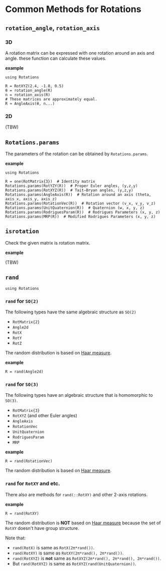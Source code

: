 # Common Methods for Rotations

## `rotation_angle`, `rotation_axis`
### 3D
A rotation matrix can be expressed with one rotation around an axis and angle.
these function can calculate these values.

**example**
```@setup angle_and_axis
using Rotations
```

```@repl angle_and_axis
R = RotXYZ(2.4, -1.8, 0.5)
θ = rotation_angle(R)
n = rotation_axis(R)
# These matrices are approximately equal.
R ≈ AngleAxis(θ, n...)
```

### 2D
(TBW)

## `Rotations.params`
The parameters of the rotation can be obtained by `Rotations.params`.

**example**
```@setup params
using Rotations
```

```@repl params
R = one(RotMatrix{3})  # Identity matrix
Rotations.params(RotYZY(R))  # Proper Euler angles, (y,z,y)
Rotations.params(RotXYZ(R))  # Tait–Bryan angles, (y,z,y)
Rotations.params(AngleAxis(R))  # Rotation around an axis (theta, axis_x, axis_y, axis_z)
Rotations.params(RotationVec(R))  # Rotation vector (v_x, v_y, v_z)
Rotations.params(UnitQuaternion(R))  # Quaternion (w, x, y, z)
Rotations.params(RodriguesParam(R))  # Rodrigues Parameters (x, y, z)
Rotations.params(MRP(R))  # Modified Rodrigues Parameters (x, y, z)
```

## `isrotation`
Check the given matrix is rotation matrix.

**example**

(TBW)

## `rand`
```@setup rand
using Rotations
```

### `rand` for ``SO(2)``
The following types have the same algebraic structure as ``SO(2)``

* `RotMatrix{2}`
* `Angle2d`
* `RotX`
* `RotY`
* `RotZ`

The random distribution is based on [Haar measure](https://en.wikipedia.org/wiki/Haar_measure).

**example**
```@repl rand
R = rand(Angle2d)
```

### `rand` for ``SO(3)``
The following types have an algebraic structure that is homomorphic to ``SO(3)``.

* `RotMatrix{3}`
* `RotXYZ` (and other Euler angles)
* `AngleAxis`
* `RotationVec`
* `UnitQuaternion`
* `RodriguesParam`
* `MRP`

**example**
```@repl rand
R = rand(RotationVec)
```

The random distribution is based on [Haar measure](https://en.wikipedia.org/wiki/Haar_measure).

### `rand` for `RotXY` and etc.
There also are methods for `rand(::RotXY)` and other 2-axis rotations.

**example**
```@repl rand
R = rand(RotXY)
```

The random distribution is **NOT** based on [Haar measure](https://en.wikipedia.org/wiki/Haar_measure) because the set of `RotXY` doesn't have group structure.

Note that:
* `rand(RotX)` is same as `RotX(2π*rand())`.
* `rand(RotXY)` is same as `RotXY(2π*rand(), 2π*rand())`.
* `rand(RotXYZ)` is **not** same as `RotXYZ(2π*rand(), 2π*rand(), 2π*rand())`.
* But `rand(RotXYZ)` is same as `RotXYZ(rand(UnitQuaternion))`.
